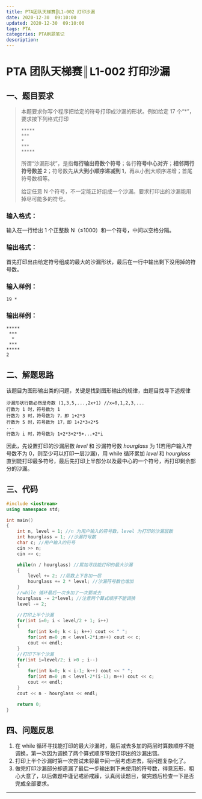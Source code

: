 ```yaml
---
title: PTA团队天梯赛║L1-002 打印沙漏
date: 2020-12-30  09:10:00
updated: 2020-12-30  09:10:00
tags: PTA
categories: PTA刷题笔记
description: 
---
```



# PTA 团队天梯赛║L1-002 打印沙漏

## 一、题目要求

> 本题要求你写个程序把给定的符号打印成沙漏的形状。例如给定 17 个“*”，要求按下列格式打印
>
> ```
> *****
> ***
> *
> ***
> *****
> ```
>
> 所谓“沙漏形状”，是指**每行输出奇数个符号**；各行**符号中心对齐**；**相邻两行符号数差 2**；符号数先**从大到小顺序递减到 1**，再从小到大顺序递增；首尾符号数相等。
>
> 给定任意 N 个符号，不一定能正好组成一个沙漏。要求打印出的沙漏能用掉尽可能多的符号。

### 输入格式：

输入在一行给出 1 个正整数 N（≤1000）和一个符号，中间以空格分隔。

### 输出格式：

首先打印出由给定符号组成的最大的沙漏形状，最后在一行中输出剩下没用掉的符号数。

### 输入样例：

```in
19 *
```

### 输出样例：

```out
*****
 ***
  *
 ***
*****
2
```

## 二、解题思路

该题目为图形输出类的问题，关键是找到图形输出的规律，由题目找寻下述规律

```
沙漏形状行数必然是奇数 (1,3,5,...,2x+1) //x=0,1,2,3,...
行数为 1 时，符号数为 1
行数为 3 时，符号数为 7，即 1+2*3
行数为 5 时，符号数为 17，即 1+2*3+2*5
...
行数为 i 时，符号数为 1+2*3+2*5+...+2*i
```

因此，先设置打印的沙漏层数 *level* 和 沙漏符号数 *hourglass* 为 1(若用户输入符号数不为 0，则至少可以打印一层沙漏)，用 while 循环累加 *level* 和 *hourglass* 直到能打印最多符号，最后先打印上半部分以及最中心的一个符号，再打印剩余部分的沙漏。

## 三、代码

```c++
#include <iostream>
using namespace std;

int main()
{
    int n, level = 1; //n 为用户输入的符号数，level 为打印的沙漏层数
    int hourglass = 1; //沙漏符号数
    char c; //用户输入的符号
    cin >> n;
    cin >> c;

    while(n / hourglass) //累加寻找能打印的最大沙漏
    {
        level += 2; //层数上下各加一层
        hourglass += 2 * level; //沙漏符号数也增加
    }
    //while 循环最后一次多加了一次要减去
    hourglass -= 2*level; //注意两个算式顺序不能调换
    level -= 2;

    //打印上半个沙漏
    for(int i=0; i < level/2 + 1; i++)
    {
        for(int k=0; k < i; k++) cout << " ";
        for(int m=0 ;m < level-2*i;m++) cout << c;
        cout << endl;
    }
    //打印下半个沙漏
    for(int i=level/2; i >0 ; i--)
    {
        for(int k=0; k < i-1; k++) cout << " ";
        for(int m=0 ;m < level-2*(i-1); m++) cout << c;
        cout << endl;
    }
    cout << n - hourglass << endl;

    return 0;
}
```

## 四、问题反思

1. 在 while 循环寻找能打印的最大沙漏时，最后减去多加的两层时算数顺序不能调换，第一次因为调换了两个算式顺序导致打印出的沙漏出错。
2. 打印上半个沙漏时第一次尝试未将最中间一层考虑进去，将问题复杂化了。
3. 做完打印沙漏部分却遗漏了最后一步输出剩下未使用的符号数，得意忘形，粗心大意了，以后做题中谨记戒骄戒躁，认真阅读题目，做完题后检查一下是否完成全部要求。

---

# 